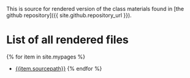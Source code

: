 This is source for rendered version of the class materials found
in [the github repository]({{ site.github.repository_url }}).

# List of all rendered files

{% for item in site.mypages %}
* [{{item.sourcepath}}]({{item.url}})
{% endfor %}

